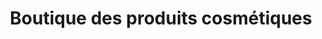 ---
title: "Boutique des produits cosmétiques"
url: /koyama/boutique-des-produits-cosmetiques/
shop: Lebensmittel
---